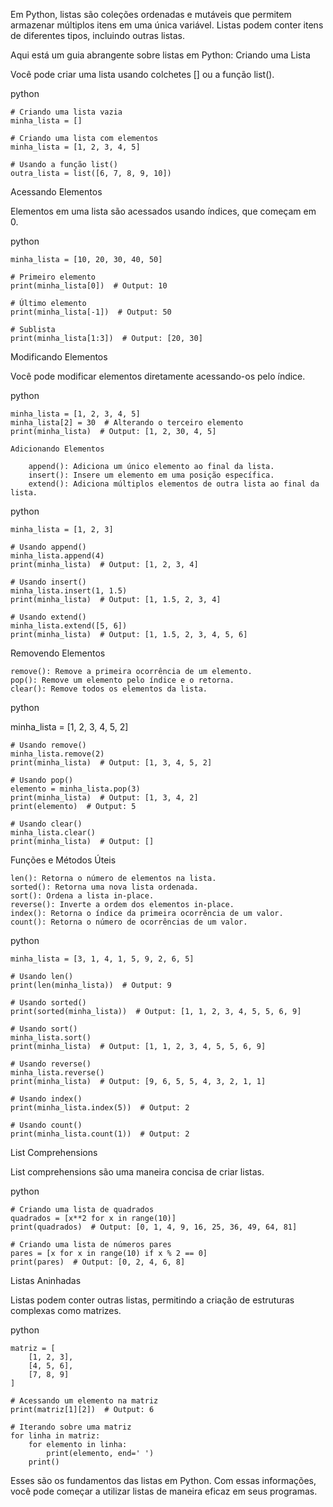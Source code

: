 Em Python, listas são coleções ordenadas e mutáveis que permitem armazenar múltiplos itens em uma única variável. Listas podem conter itens de diferentes tipos, incluindo outras listas.

Aqui está um guia abrangente sobre listas em Python:
Criando uma Lista

Você pode criar uma lista usando colchetes [] ou a função list().

python

    # Criando uma lista vazia
    minha_lista = []

    # Criando uma lista com elementos
    minha_lista = [1, 2, 3, 4, 5]

    # Usando a função list()
    outra_lista = list([6, 7, 8, 9, 10])

Acessando Elementos

Elementos em uma lista são acessados usando índices, que começam em 0.

python

    minha_lista = [10, 20, 30, 40, 50]

    # Primeiro elemento
    print(minha_lista[0])  # Output: 10

    # Último elemento
    print(minha_lista[-1])  # Output: 50

    # Sublista
    print(minha_lista[1:3])  # Output: [20, 30]

Modificando Elementos

Você pode modificar elementos diretamente acessando-os pelo índice.

python

    minha_lista = [1, 2, 3, 4, 5]
    minha_lista[2] = 30  # Alterando o terceiro elemento
    print(minha_lista)  # Output: [1, 2, 30, 4, 5]

    Adicionando Elementos

        append(): Adiciona um único elemento ao final da lista.
        insert(): Insere um elemento em uma posição específica.
        extend(): Adiciona múltiplos elementos de outra lista ao final da lista.

python

    minha_lista = [1, 2, 3]

    # Usando append()
    minha_lista.append(4)
    print(minha_lista)  # Output: [1, 2, 3, 4]

    # Usando insert()
    minha_lista.insert(1, 1.5)
    print(minha_lista)  # Output: [1, 1.5, 2, 3, 4]

    # Usando extend()
    minha_lista.extend([5, 6])
    print(minha_lista)  # Output: [1, 1.5, 2, 3, 4, 5, 6]

Removendo Elementos

    remove(): Remove a primeira ocorrência de um elemento.
    pop(): Remove um elemento pelo índice e o retorna.
    clear(): Remove todos os elementos da lista.

python

minha_lista = [1, 2, 3, 4, 5, 2]

    # Usando remove()
    minha_lista.remove(2)
    print(minha_lista)  # Output: [1, 3, 4, 5, 2]

    # Usando pop()
    elemento = minha_lista.pop(3)
    print(minha_lista)  # Output: [1, 3, 4, 2]
    print(elemento)  # Output: 5

    # Usando clear()
    minha_lista.clear()
    print(minha_lista)  # Output: []

Funções e Métodos Úteis

    len(): Retorna o número de elementos na lista.
    sorted(): Retorna uma nova lista ordenada.
    sort(): Ordena a lista in-place.
    reverse(): Inverte a ordem dos elementos in-place.
    index(): Retorna o índice da primeira ocorrência de um valor.
    count(): Retorna o número de ocorrências de um valor.

python

    minha_lista = [3, 1, 4, 1, 5, 9, 2, 6, 5]

    # Usando len()
    print(len(minha_lista))  # Output: 9

    # Usando sorted()
    print(sorted(minha_lista))  # Output: [1, 1, 2, 3, 4, 5, 5, 6, 9]

    # Usando sort()
    minha_lista.sort()
    print(minha_lista)  # Output: [1, 1, 2, 3, 4, 5, 5, 6, 9]

    # Usando reverse()
    minha_lista.reverse()
    print(minha_lista)  # Output: [9, 6, 5, 5, 4, 3, 2, 1, 1]

    # Usando index()
    print(minha_lista.index(5))  # Output: 2

    # Usando count()
    print(minha_lista.count(1))  # Output: 2

List Comprehensions

List comprehensions são uma maneira concisa de criar listas.

python

    # Criando uma lista de quadrados
    quadrados = [x**2 for x in range(10)]
    print(quadrados)  # Output: [0, 1, 4, 9, 16, 25, 36, 49, 64, 81]

    # Criando uma lista de números pares
    pares = [x for x in range(10) if x % 2 == 0]
    print(pares)  # Output: [0, 2, 4, 6, 8]

Listas Aninhadas

Listas podem conter outras listas, permitindo a criação de estruturas complexas como matrizes.

python

    matriz = [
        [1, 2, 3],
        [4, 5, 6],
        [7, 8, 9]
    ]

    # Acessando um elemento na matriz
    print(matriz[1][2])  # Output: 6

    # Iterando sobre uma matriz
    for linha in matriz:
        for elemento in linha:
            print(elemento, end=' ')
        print()

Esses são os fundamentos das listas em Python. Com essas informações, você pode começar a utilizar listas de maneira eficaz em seus programas.